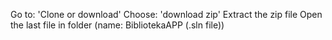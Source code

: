 Go to: 'Clone or download'
Choose: 'download zip'
Extract the zip file
Open the last file in folder (name: BibliotekaAPP (.sln file))


